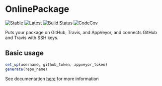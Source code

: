 # OnlinePackage

[![Stable](https://img.shields.io/badge/docs-stable-blue.svg)](https://bramtayl.github.io/OnlinePackage.jl/stable)
[![Latest](https://img.shields.io/badge/docs-latest-blue.svg)](https://bramtayl.github.io/OnlinePackage.jl/latest)
[![Build Status](https://travis-ci.org/bramtayl/OnlinePackage.jl.svg?branch=master)](https://travis-ci.org/bramtayl/OnlinePackage.jl)
[![CodeCov](https://codecov.io/gh/bramtayl/OnlinePackage.jl/branch/master/graph/badge.svg)](https://codecov.io/gh/bramtayl/OnlinePackage.jl)

Puts your package on GitHub, Travis, and AppVeyor, and connects GitHub and Travis with SSH keys.

## Basic usage

```julia
set_up(username, github_token, appveyor_token)
generate(repo_name)
```

See documentation [here](https://bramtayl.github.io/OnlinePackage.jl/stable) for more information
